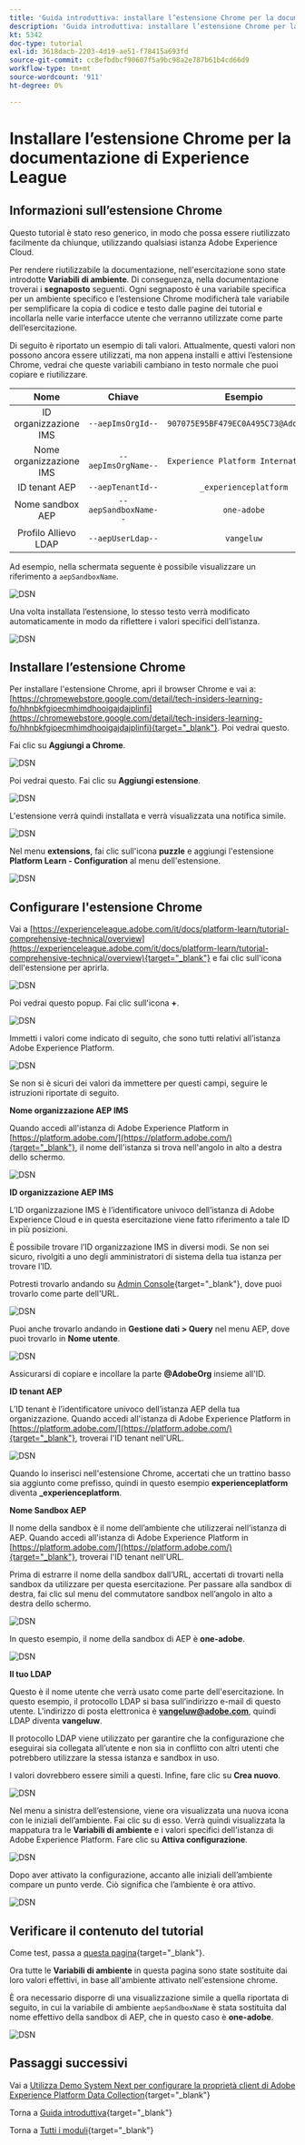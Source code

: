 ```yaml
---
title: 'Guida introduttiva: installare l’estensione Chrome per la documentazione di Experience League'
description: 'Guida introduttiva: installare l’estensione Chrome per la documentazione di Experience League'
kt: 5342
doc-type: tutorial
exl-id: 3618dacb-2203-4d19-ae51-f78415a693fd
source-git-commit: cc8efbdbcf90607f5a9bc98a2e787b61b4cd66d9
workflow-type: tm+mt
source-wordcount: '911'
ht-degree: 0%

---
```


# Installare l’estensione Chrome per la documentazione di Experience League

## Informazioni sull’estensione Chrome

Questo tutorial è stato reso generico, in modo che possa essere riutilizzato facilmente da chiunque, utilizzando qualsiasi istanza Adobe Experience Cloud.

Per rendere riutilizzabile la documentazione, nell&#39;esercitazione sono state introdotte **Variabili di ambiente**. Di conseguenza, nella documentazione troverai i **segnaposto** seguenti. Ogni segnaposto è una variabile specifica per un ambiente specifico e l’estensione Chrome modificherà tale variabile per semplificare la copia di codice e testo dalle pagine dei tutorial e incollarla nelle varie interfacce utente che verranno utilizzate come parte dell’esercitazione.

Di seguito è riportato un esempio di tali valori. Attualmente, questi valori non possono ancora essere utilizzati, ma non appena installi e attivi l’estensione Chrome, vedrai che queste variabili cambiano in testo normale che puoi copiare e riutilizzare.

| Nome | Chiave | Esempio |
|:-------------:| :---------------:| :---------------:|
| ID organizzazione IMS | `--aepImsOrgId--` | `907075E95BF479EC0A495C73@AdobeOrg` |
| Nome organizzazione IMS | `--aepImsOrgName--` | `Experience Platform International` |
| ID tenant AEP | `--aepTenantId--` | `_experienceplatform` |
| Nome sandbox AEP | `--aepSandboxName--` | `one-adobe` |
| Profilo Allievo LDAP | `--aepUserLdap--` | `vangeluw` |

Ad esempio, nella schermata seguente è possibile visualizzare un riferimento a `aepSandboxName`.

![DSN](./images/mod7before.png)

Una volta installata l’estensione, lo stesso testo verrà modificato automaticamente in modo da riflettere i valori specifici dell’istanza.

![DSN](./images/mod7.png)

## Installare l’estensione Chrome

Per installare l&#39;estensione Chrome, apri il browser Chrome e vai a: [https://chromewebstore.google.com/detail/tech-insiders-learning-fo/hhnbkfgioecmhimdhooigajdajplinfi](https://chromewebstore.google.com/detail/tech-insiders-learning-fo/hhnbkfgioecmhimdhooigajdajplinfi){target="_blank"}. Poi vedrai questo.

Fai clic su **Aggiungi a Chrome**.

![DSN](./images/c2.png)

Poi vedrai questo. Fai clic su **Aggiungi estensione**.

![DSN](./images/c3.png)

L&#39;estensione verrà quindi installata e verrà visualizzata una notifica simile.

![DSN](./images/c4.png)

Nel menu **extensions**, fai clic sull&#39;icona **puzzle** e aggiungi l&#39;estensione **Platform Learn - Configuration** al menu dell&#39;estensione.

![DSN](./images/c6.png)

## Configurare l&#39;estensione Chrome

Vai a [https://experienceleague.adobe.com/it/docs/platform-learn/tutorial-comprehensive-technical/overview](https://experienceleague.adobe.com/it/docs/platform-learn/tutorial-comprehensive-technical/overview){target="_blank"} e fai clic sull&#39;icona dell&#39;estensione per aprirla.

![DSN](./images/tuthome.png)

Poi vedrai questo popup. Fai clic sull&#39;icona **+**.

![DSN](./images/c7.png)

Immetti i valori come indicato di seguito, che sono tutti relativi all’istanza Adobe Experience Platform.

![DSN](./images/c8.png)

Se non si è sicuri dei valori da immettere per questi campi, seguire le istruzioni riportate di seguito.

**Nome organizzazione AEP IMS**

Quando accedi all&#39;istanza di Adobe Experience Platform in [https://platform.adobe.com/](https://platform.adobe.com/){target="_blank"}, il nome dell&#39;istanza si trova nell&#39;angolo in alto a destra dello schermo.

![DSN](./images/aepname.png)

**ID organizzazione AEP IMS**

L’ID organizzazione IMS è l’identificatore univoco dell’istanza di Adobe Experience Cloud e in questa esercitazione viene fatto riferimento a tale ID in più posizioni.

È possibile trovare l’ID organizzazione IMS in diversi modi. Se non sei sicuro, rivolgiti a uno degli amministratori di sistema della tua istanza per trovare l’ID.

Potresti trovarlo andando su [Admin Console](https://adminconsole.adobe.com/){target="_blank"}, dove puoi trovarlo come parte dell&#39;URL.

![DSN](./images/aepid1.png)

Puoi anche trovarlo andando in **Gestione dati > Query** nel menu AEP, dove puoi trovarlo in **Nome utente**.

![DSN](./images/aepid2.png)

Assicurarsi di copiare e incollare la parte **@AdobeOrg** insieme all&#39;ID.

**ID tenant AEP**

L’ID tenant è l’identificatore univoco dell’istanza AEP della tua organizzazione. Quando accedi all&#39;istanza di Adobe Experience Platform in [https://platform.adobe.com/](https://platform.adobe.com/){target="_blank"}, troverai l&#39;ID tenant nell&#39;URL.

![DSN](./images/aeptenantid.png)

Quando lo inserisci nell&#39;estensione Chrome, accertati che un trattino basso sia aggiunto come prefisso, quindi in questo esempio **experienceplatform** diventa **_experienceplatform**.

**Nome Sandbox AEP**

Il nome della sandbox è il nome dell’ambiente che utilizzerai nell’istanza di AEP. Quando accedi all&#39;istanza di Adobe Experience Platform in [https://platform.adobe.com/](https://platform.adobe.com/){target="_blank"}, troverai l&#39;ID tenant nell&#39;URL.

Prima di estrarre il nome della sandbox dall’URL, accertati di trovarti nella sandbox da utilizzare per questa esercitazione. Per passare alla sandbox di destra, fai clic sul menu del commutatore sandbox nell’angolo in alto a destra dello schermo.

![DSN](./images/aepsandboxsw.png)

In questo esempio, il nome della sandbox di AEP è **one-adobe**.

![DSN](./images/aepsname.png)

**Il tuo LDAP**

Questo è il nome utente che verrà usato come parte dell&#39;esercitazione. In questo esempio, il protocollo LDAP si basa sull’indirizzo e-mail di questo utente. L&#39;indirizzo di posta elettronica è **vangeluw@adobe.com**, quindi LDAP diventa **vangeluw**.

Il protocollo LDAP viene utilizzato per garantire che la configurazione che eseguirai sia collegata all’utente e non sia in conflitto con altri utenti che potrebbero utilizzare la stessa istanza e sandbox in uso.

I valori dovrebbero essere simili a questi.
Infine, fare clic su **Crea nuovo**.

![DSN](./images/c8a.png)

Nel menu a sinistra dell’estensione, viene ora visualizzata una nuova icona con le iniziali dell’ambiente. Fai clic su di esso. Verrà quindi visualizzata la mappatura tra le **Variabili di ambiente** e i valori specifici dell&#39;istanza di Adobe Experience Platform. Fare clic su **Attiva configurazione**.

![DSN](./images/c9.png)

Dopo aver attivato la configurazione, accanto alle iniziali dell’ambiente compare un punto verde. Ciò significa che l’ambiente è ora attivo.

![DSN](./images/c10.png)

## Verificare il contenuto del tutorial

Come test, passa a [questa pagina](https://experienceleague.adobe.com/it/docs/platform-learn/tutorial-one-adobe/activation/dc/dc13/ex2){target="_blank"}.

Ora tutte le **Variabili di ambiente** in questa pagina sono state sostituite dai loro valori effettivi, in base all&#39;ambiente attivato nell&#39;estensione chrome.

È ora necessario disporre di una visualizzazione simile a quella riportata di seguito, in cui la variabile di ambiente `aepSandboxName` è stata sostituita dal nome effettivo della sandbox di AEP, che in questo caso è **one-adobe**.

![DSN](./images/mod7.png)

## Passaggi successivi

Vai a [Utilizza Demo System Next per configurare la proprietà client di Adobe Experience Platform Data Collection](./ex2.md){target="_blank"}

Torna a [Guida introduttiva](./getting-started.md){target="_blank"}

Torna a [Tutti i moduli](./../../../overview.md){target="_blank"}
